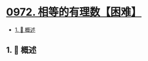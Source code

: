# [0972. 相等的有理数【困难】](https://github.com/Tdahuyou/TNotes.leetcode/tree/main/notes/0972.%20%E7%9B%B8%E7%AD%89%E7%9A%84%E6%9C%89%E7%90%86%E6%95%B0%E3%80%90%E5%9B%B0%E9%9A%BE%E3%80%91)

<!-- region:toc -->

- [1. 📝 概述](#1--概述)

<!-- endregion:toc -->

## 1. 📝 概述
